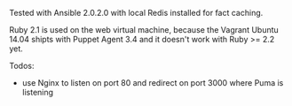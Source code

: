 Tested with Ansible 2.0.2.0 with local Redis installed for fact caching.

Ruby 2.1 is used on the web virtual machine, because the Vagrant Ubuntu 14.04 shipts with Puppet Agent 3.4 and
it doesn't work with Ruby >= 2.2 yet.

Todos:
- use Nginx to listen on port 80 and redirect on port 3000 where Puma is listening
